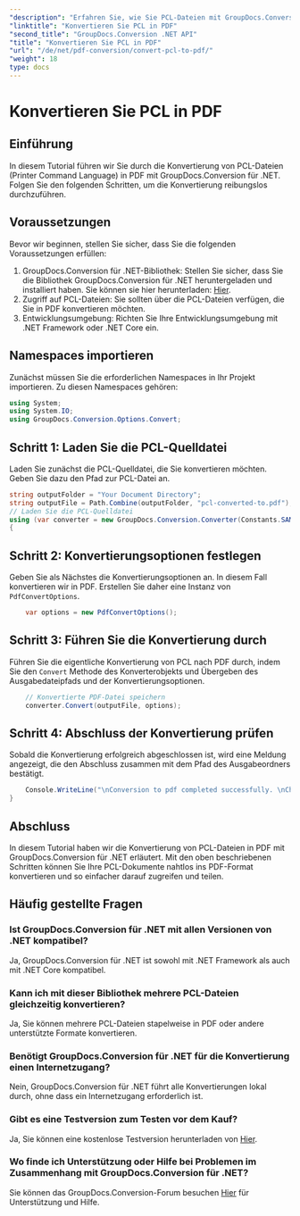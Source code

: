 ```yaml
---
"description": "Erfahren Sie, wie Sie PCL-Dateien mit GroupDocs.Conversion für .NET mühelos in PDF konvertieren. Folgen Sie unserer Schritt-für-Schritt-Anleitung."
"linktitle": "Konvertieren Sie PCL in PDF"
"second_title": "GroupDocs.Conversion .NET API"
"title": "Konvertieren Sie PCL in PDF"
"url": "/de/net/pdf-conversion/convert-pcl-to-pdf/"
"weight": 18
type: docs
---
```

# Konvertieren Sie PCL in PDF

## Einführung
In diesem Tutorial führen wir Sie durch die Konvertierung von PCL-Dateien (Printer Command Language) in PDF mit GroupDocs.Conversion für .NET. Folgen Sie den folgenden Schritten, um die Konvertierung reibungslos durchzuführen.
## Voraussetzungen
Bevor wir beginnen, stellen Sie sicher, dass Sie die folgenden Voraussetzungen erfüllen:
1. GroupDocs.Conversion für .NET-Bibliothek: Stellen Sie sicher, dass Sie die Bibliothek GroupDocs.Conversion für .NET heruntergeladen und installiert haben. Sie können sie hier herunterladen: [Hier](https://releases.groupdocs.com/conversion/net/).
2. Zugriff auf PCL-Dateien: Sie sollten über die PCL-Dateien verfügen, die Sie in PDF konvertieren möchten.
3. Entwicklungsumgebung: Richten Sie Ihre Entwicklungsumgebung mit .NET Framework oder .NET Core ein.

## Namespaces importieren
Zunächst müssen Sie die erforderlichen Namespaces in Ihr Projekt importieren. Zu diesen Namespaces gehören:
```csharp
using System;
using System.IO;
using GroupDocs.Conversion.Options.Convert;
```
## Schritt 1: Laden Sie die PCL-Quelldatei
Laden Sie zunächst die PCL-Quelldatei, die Sie konvertieren möchten. Geben Sie dazu den Pfad zur PCL-Datei an.
```csharp
string outputFolder = "Your Document Directory";
string outputFile = Path.Combine(outputFolder, "pcl-converted-to.pdf");
// Laden Sie die PCL-Quelldatei
using (var converter = new GroupDocs.Conversion.Converter(Constants.SAMPLE_PCL))
{
```
## Schritt 2: Konvertierungsoptionen festlegen
Geben Sie als Nächstes die Konvertierungsoptionen an. In diesem Fall konvertieren wir in PDF. Erstellen Sie daher eine Instanz von `PdfConvertOptions`.
```csharp
	var options = new PdfConvertOptions();
```
## Schritt 3: Führen Sie die Konvertierung durch
Führen Sie die eigentliche Konvertierung von PCL nach PDF durch, indem Sie den `Convert` Methode des Konverterobjekts und Übergeben des Ausgabedateipfads und der Konvertierungsoptionen.
```csharp
	// Konvertierte PDF-Datei speichern
	converter.Convert(outputFile, options);
```
## Schritt 4: Abschluss der Konvertierung prüfen
Sobald die Konvertierung erfolgreich abgeschlossen ist, wird eine Meldung angezeigt, die den Abschluss zusammen mit dem Pfad des Ausgabeordners bestätigt.
```csharp
	Console.WriteLine("\nConversion to pdf completed successfully. \nCheck output in {0}", outputFolder);
}
```

## Abschluss
In diesem Tutorial haben wir die Konvertierung von PCL-Dateien in PDF mit GroupDocs.Conversion für .NET erläutert. Mit den oben beschriebenen Schritten können Sie Ihre PCL-Dokumente nahtlos ins PDF-Format konvertieren und so einfacher darauf zugreifen und teilen.
## Häufig gestellte Fragen
### Ist GroupDocs.Conversion für .NET mit allen Versionen von .NET kompatibel?
Ja, GroupDocs.Conversion für .NET ist sowohl mit .NET Framework als auch mit .NET Core kompatibel.
### Kann ich mit dieser Bibliothek mehrere PCL-Dateien gleichzeitig konvertieren?
Ja, Sie können mehrere PCL-Dateien stapelweise in PDF oder andere unterstützte Formate konvertieren.
### Benötigt GroupDocs.Conversion für .NET für die Konvertierung einen Internetzugang?
Nein, GroupDocs.Conversion für .NET führt alle Konvertierungen lokal durch, ohne dass ein Internetzugang erforderlich ist.
### Gibt es eine Testversion zum Testen vor dem Kauf?
Ja, Sie können eine kostenlose Testversion herunterladen von [Hier](https://releases.groupdocs.com/).
### Wo finde ich Unterstützung oder Hilfe bei Problemen im Zusammenhang mit GroupDocs.Conversion für .NET?
Sie können das GroupDocs.Conversion-Forum besuchen [Hier](https://forum.groupdocs.com/c/conversion/11) für Unterstützung und Hilfe.